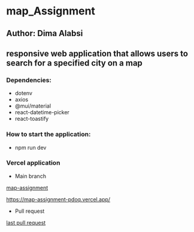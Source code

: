 # map_Assignment
 ## Author: Dima Alabsi


## responsive web application that allows users to search for a specified city on a map

### Dependencies:  

- dotenv
- axios
- @mui/material
- react-datetime-picker
- react-toastify 

### How to start the application: 

- npm run dev


### Vercel application

* Main branch 
  
 [map-assignment](https://map-assignment-pdoq.vercel.app/)

 https://map-assignment-pdoq.vercel.app/

 * Pull request
  

  [last pull request](https://github.com/DimaAlabsi/map_Assignment/pull/3)




